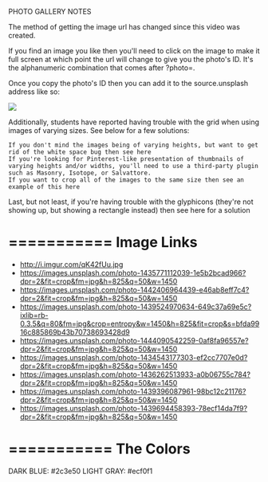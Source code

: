PHOTO GALLERY NOTES


The method of getting the image url has changed since this video was created. 

If you find an image you like then you'll need to click on the image to make it full screen at which point the url will change to give you the photo's ID.
It's the alphanumeric combination that comes after ?photo=.

Once you copy the photo's ID then you can add it to the source.unsplash address like so: 

<img src="https://source.unsplash.com/cPF2nlWcMY4"> 

Additionally, students have reported having trouble with the grid when using images of varying sizes. See below for a few solutions:

    If you don't mind the images being of varying heights, but want to get rid of the white space bug then see here
    If you're looking for Pinterest-like presentation of thumbnails of varying heights and/or widths, you'll need to use a third-party plugin such as Masonry, Isotope, or Salvattore.
    If you want to crop all of the images to the same size then see an example of this here

Last, but not least, if you're having trouble with the glyphicons (they're not showing up, but showing a rectangle instead) then see here for a solution

===========
Image Links
===========

- http://i.imgur.com/qK42fUu.jpg
- https://images.unsplash.com/photo-1435771112039-1e5b2bcad966?dpr=2&fit=crop&fm=jpg&h=825&q=50&w=1450
- https://images.unsplash.com/photo-1442406964439-e46ab8eff7c4?dpr=2&fit=crop&fm=jpg&h=825&q=50&w=1450
- https://images.unsplash.com/photo-1439524970634-649c37a69e5c?ixlib=rb-0.3.5&q=80&fm=jpg&crop=entropy&w=1450&h=825&fit=crop&s=bfda9916c885869b43b70738693428d9
- https://images.unsplash.com/photo-1444090542259-0af8fa96557e?dpr=2&fit=crop&fm=jpg&h=825&q=50&w=1450
- https://images.unsplash.com/photo-1434543177303-ef2cc7707e0d?dpr=2&fit=crop&fm=jpg&h=825&q=50&w=1450
- https://images.unsplash.com/photo-1436262513933-a0b06755c784?dpr=2&fit=crop&fm=jpg&h=825&q=50&w=1450
- https://images.unsplash.com/photo-1439396087961-98bc12c21176?dpr=2&fit=crop&fm=jpg&h=825&q=50&w=1450
- https://images.unsplash.com/photo-1439694458393-78ecf14da7f9?dpr=2&fit=crop&fm=jpg&h=825&q=50&w=1450


===========
The Colors
===========
DARK BLUE: #2c3e50
LIGHT GRAY: #ecf0f1